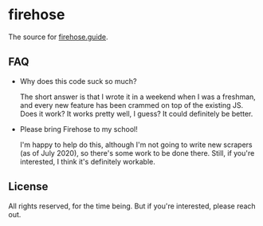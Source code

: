# firehose

The source for [firehose.guide](https://firehose.guide).

## FAQ

- Why does this code suck so much? 

  The short answer is that I wrote it in a weekend when I was a freshman, and every new feature has been crammed on top of the existing JS. Does it work? It works pretty well, I guess? It could definitely be better.

- Please bring Firehose to my school!

  I'm happy to help do this, although I'm not going to write new scrapers (as of July 2020), so there's some work to be done there. Still, if you're interested, I think it's definitely workable.


## License

All rights reserved, for the time being. But if you're interested, please reach out.